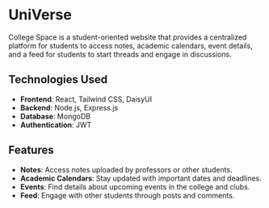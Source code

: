 # UniVerse


College Space is a student-oriented website that provides a centralized platform for students to access notes, academic calendars, event details, and a feed for students to start threads and engage in discussions.

## Technologies Used

- **Frontend**: React, Tailwind CSS, DaisyUI
- **Backend**: Node.js, Express.js
- **Database**: MongoDB
- **Authentication**: JWT

## Features

- **Notes**: Access notes uploaded by professors or other students.
- **Academic Calendars**: Stay updated with important dates and deadlines.
- **Events**: Find details about upcoming events in the college and clubs.
- **Feed**: Engage with other students through posts and comments.
